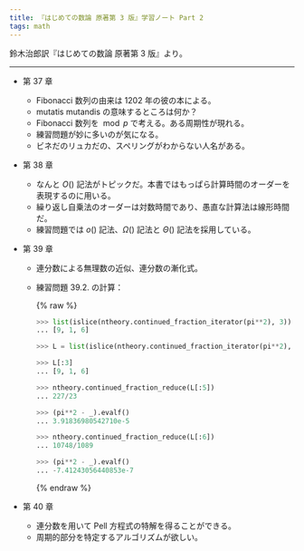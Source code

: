 ```yaml
---
title: 『はじめての数論 原著第 3 版』学習ノート Part 2
tags: math
---
```


鈴木治郎訳『はじめての数論 原著第 3 版』より。

----

* 第 37 章
  * Fibonacci 数列の由来は 1202 年の彼の本による。
  * mutatis mutandis の意味するところは何か？
  * Fibonacci 数列を $\bmod{p}$ で考える。ある周期性が現れる。
  * 練習問題が妙に多いのが気になる。
  * ビネだのリュカだの、スペリングがわからない人名がある。
* 第 38 章
  * なんと $O()$ 記法がトピックだ。本書ではもっぱら計算時間のオーダーを表現するのに用いる。
  * 繰り返し自乗法のオーダーは対数時間であり、愚直な計算法は線形時間だ。
  * 練習問題では $o()$ 記法、$\Omega()$ 記法と $\Theta()$ 記法を採用している。
* 第 39 章
  * 連分数による無理数の近似、連分数の漸化式。
  * 練習問題 39.2. の計算：

    {% raw %}
    ```python
    >>> list(islice(ntheory.continued_fraction_iterator(pi**2), 3))
    ... [9, 1, 6]

    >>> L = list(islice(ntheory.continued_fraction_iterator(pi**2), 6))

    >>> L[:3]
    ... [9, 1, 6]

    >>> ntheory.continued_fraction_reduce(L[:5])
    ... 227/23

    >>> (pi**2 - _).evalf()
    ... 3.91836980542710e-5

    >>> ntheory.continued_fraction_reduce(L[:6])
    ... 10748/1089

    >>> (pi**2 - _).evalf()
    ... -7.41243056440853e-7
    ```
    {% endraw %}

* 第 40 章
  * 連分数を用いて Pell 方程式の特解を得ることができる。
  * 周期的部分を特定するアルゴリズムが欲しい。
